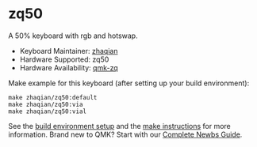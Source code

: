 # zq50

A 50% keyboard with rgb and hotswap.

* Keyboard Maintainer: [zhaqian](https://github.com/zhaqian12)
* Hardware Supported: zq50
* Hardware Availability: [qmk-zq](https://github.com/zhaqian12/qmk_firmware)

Make example for this keyboard (after setting up your build environment):

    make zhaqian/zq50:default
    make zhaqian/zq50:via
    make zhaqian/zq50:vial

See the [build environment setup](https://docs.qmk.fm/#/getting_started_build_tools) and the [make instructions](https://docs.qmk.fm/#/getting_started_make_guide) for more information. Brand new to QMK? Start with our [Complete Newbs Guide](https://docs.qmk.fm/#/newbs).
